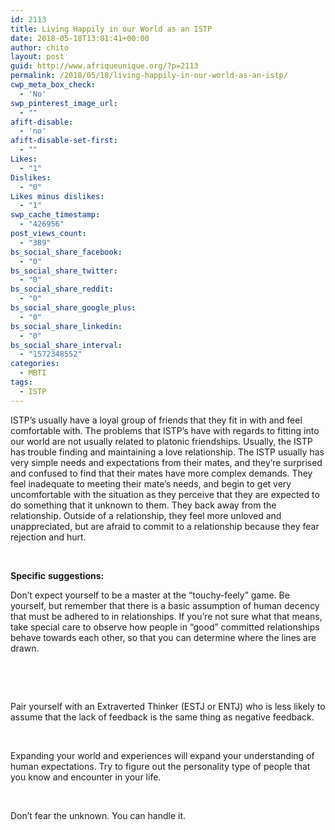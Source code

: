 ```yaml
---
id: 2113
title: Living Happily in our World as an ISTP
date: 2018-05-18T13:01:41+00:00
author: chito
layout: post
guid: http://www.afriqueunique.org/?p=2113
permalink: /2018/05/18/living-happily-in-our-world-as-an-istp/
cwp_meta_box_check:
  - 'No'
swp_pinterest_image_url:
  - ""
afift-disable:
  - 'no'
afift-disable-set-first:
  - ""
Likes:
  - "1"
Dislikes:
  - "0"
Likes minus dislikes:
  - "1"
swp_cache_timestamp:
  - "426956"
post_views_count:
  - "389"
bs_social_share_facebook:
  - "0"
bs_social_share_twitter:
  - "0"
bs_social_share_reddit:
  - "0"
bs_social_share_google_plus:
  - "0"
bs_social_share_linkedin:
  - "0"
bs_social_share_interval:
  - "1572348552"
categories:
  - MBTI
tags:
  - ISTP
---
```

ISTP’s usually have a loyal group of friends that they fit in with and feel comfortable with. The problems that ISTP’s have with regards to fitting into our world are not usually related to platonic friendships. Usually, the ISTP has trouble finding and maintaining a love relationship. The ISTP usually has very simple needs and expectations from their mates, and they&#8217;re surprised and confused to find that their mates have more complex demands. They feel inadequate to meeting their mate&#8217;s needs, and begin to get very uncomfortable with the situation as they perceive that they are expected to do something that it unknown to them. They back away from the relationship. Outside of a relationship, they feel more unloved and unappreciated, but are afraid to commit to a relationship because they fear rejection and hurt.

&nbsp;

**Specific** **suggestions:**

Don&#8217;t expect yourself to be a master at the &#8220;touchy-feely&#8221; game. Be yourself, but remember that there is a basic assumption of human decency that must be adhered to in relationships. If you&#8217;re not sure what that means, take special care to observe how people in &#8220;good&#8221; committed relationships behave towards each other, so that you can determine where the lines are drawn.

&nbsp;

&nbsp;

Pair yourself with an Extraverted Thinker (ESTJ or ENTJ) who is less likely to assume that the lack of feedback is the same thing as negative feedback.

&nbsp;

Expanding your world and experiences will expand your understanding of human expectations. Try to figure out the personality type of people that you know and encounter in your life.

&nbsp;

Don&#8217;t fear the unknown. You can handle it.